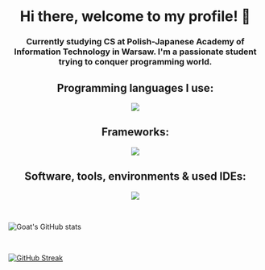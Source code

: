 <h1 align="center">Hi there, welcome to my profile! 🤠</h1> 
<h3 align="center">Currently studying CS at Polish-Japanese Academy of Information Technology in Warsaw. I'm a passionate student trying to conquer programming world.</h3>



<h2 align="center">Programming languages I use:</h2>
<p align="center">
  <a href="https://skillicons.dev">
    <img src="https://skillicons.dev/icons?i=java,cpp,python,swift,ts&theme=dark" />
  </a>
</p>
<h2 align="center">Frameworks:</h2>
<p align="center">
  <a href="https://skillicons.dev">
    <img src="https://skillicons.dev/icons?i=spring,selenium&theme=dark" />
  </a>
</p>
<h2 align="center">Software, tools, environments & used IDEs:</h2>
<p align="center">
  <a href="https://skillicons.dev">
    <img src="https://skillicons.dev/icons?i=idea,vscode,neovim,docker&theme=dark" />
  </a>
</p>
          
          

<br />     

![Goat's GitHub stats](https://github-readme-stats.vercel.app/api?username=g0at1&show_icons=true&theme=bear)

<br />

[![GitHub Streak](https://github-readme-streak-stats.herokuapp.com?user=g0at1&theme=dark)](https://git.io/streak-stats)


<!--
**g0at1/g0at1** is a ✨ _special_ ✨ repository because its `README.md` (this file) appears on your GitHub profile.
- 🔭 I’m currently working on ...
- 👯 I’m looking to collaborate on ...
- 🤔 I’m looking for help with ...
- 💬 Ask me about ...
- 📫 How to reach me: ...
- 😄 Pronouns: ...
- ⚡ Fun fact: ...
<img align="left" alt="codeSTACKr's GitHub Stats" src="https://github-readme-stats.vercel.app/api? username=g0at1&show_icons=true&hide_border=false&title_color=ff652f&icon_color=FFE400&bg_color=09131B&text_color=ffffff&border_color=0c1a25" />

Here are some ideas to get you started:
-->
<!--
🌱 I’m currently learning: Go
-->





